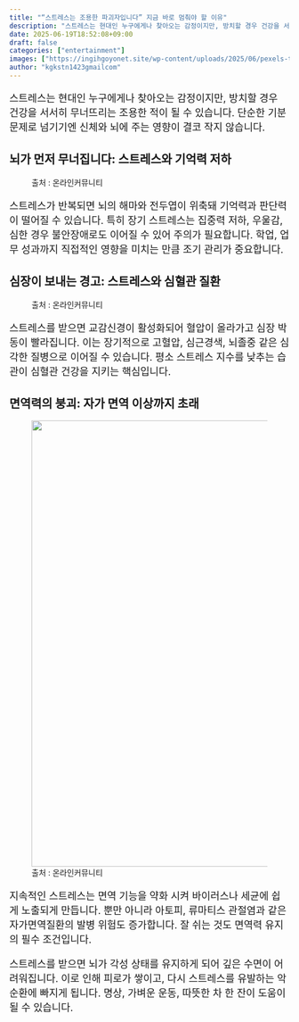 ```yaml
---
title: "“스트레스는 조용한 파괴자입니다” 지금 바로 멈춰야 할 이유"
description: "스트레스는 현대인 누구에게나 찾아오는 감정이지만, 방치할 경우 건강을 서서히 무너뜨리는 조용한 적이 될 수 있습니다. 단순한 기분 문제로 넘기기엔 신체와 뇌에 주는 영향이 결코 작지 않습니다."
date: 2025-06-19T18:52:08+09:00
draft: false
categories: ["entertainment"]
images: ["https://ingihgoyonet.site/wp-content/uploads/2025/06/pexels-tima-miroshnichenko-6010927-2-1-1024x683.jpg", "https://ingihgoyonet.site/wp-content/uploads/2025/06/pexels-tara-winstead-7723388-1024x683.jpg", "https://ingihgoyonet.site/wp-content/uploads/2025/06/pexels-cottonbro-4114016-1-768x1024.jpg"]
author: "kgkstn1423gmailcom"
---
```


<p style="font-size:18px">스트레스는 현대인 누구에게나 찾아오는 감정이지만, 방치할 경우 건강을 서서히 무너뜨리는 조용한 적이 될 수 있습니다. 단순한 기분 문제로 넘기기엔 신체와 뇌에 주는 영향이 결코 작지 않습니다.</p> <h2 >뇌가 먼저 무너집니다: 스트레스와 기억력 저하</h2> <figure ><img src="https://ingihgoyonet.site/wp-content/uploads/2025/06/pexels-tima-miroshnichenko-6010927-2-1-1024x683.jpg" alt="" style="aspect-ratio:16/9;object-fit:cover"/><figcaption >출처 : 온라인커뮤니티</figcaption></figure> <p style="font-size:18px">스트레스가 반복되면 뇌의 해마와 전두엽이 위축돼 기억력과 판단력이 떨어질 수 있습니다. 특히 장기 스트레스는 집중력 저하, 우울감, 심한 경우 불안장애로도 이어질 수 있어 주의가 필요합니다. 학업, 업무 성과까지 직접적인 영향을 미치는 만큼 조기 관리가 중요합니다.</p> <h2 >심장이 보내는 경고: 스트레스와 심혈관 질환</h2> <figure ><img src="https://ingihgoyonet.site/wp-content/uploads/2025/06/pexels-tara-winstead-7723388-1024x683.jpg" alt="" style="aspect-ratio:16/9;object-fit:cover"/><figcaption >출처 : 온라인커뮤니티</figcaption></figure> <p style="font-size:18px">스트레스를 받으면 교감신경이 활성화되어 혈압이 올라가고 심장 박동이 빨라집니다. 이는 장기적으로 고혈압, 심근경색, 뇌졸중 같은 심각한 질병으로 이어질 수 있습니다. 평소 스트레스 지수를 낮추는 습관이 심혈관 건강을 지키는 핵심입니다.</p> <h2 >면역력의 붕괴: 자가 면역 이상까지 초래</h2> <figure ><img src="https://ingihgoyonet.site/wp-content/uploads/2025/06/pexels-cottonbro-4114016-1-768x1024.jpg" alt="" style="aspect-ratio:1.7777777777777777;object-fit:cover;width:800px;height:auto"/><figcaption >출처 : 온라인커뮤니티</figcaption></figure> <p style="font-size:18px">지속적인 스트레스는 면역 기능을 약화 시켜 바이러스나 세균에 쉽게 노출되게 만듭니다. 뿐만 아니라 아토피, 류마티스 관절염과 같은 자가면역질환의 발병 위험도 증가합니다. 잘 쉬는 것도 면역력 유지의 필수 조건입니다.</p> <p style="font-size:18px">스트레스를 받으면 뇌가 각성 상태를 유지하게 되어 깊은 수면이 어려워집니다. 이로 인해 피로가 쌓이고, 다시 스트레스를 유발하는 악순환에 빠지게 됩니다. 명상, 가벼운 운동, 따뜻한 차 한 잔이 도움이 될 수 있습니다.</p>